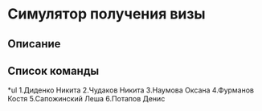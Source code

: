 Симулятор получения визы
========================
Описание
--------
Список команды
----------------
*ul
1.Диденко Никита
2.Чудаков Никита
3.Наумова Оксана
4.Фурманов Костя
5.Сапожинский Леша
6.Потапов Денис

